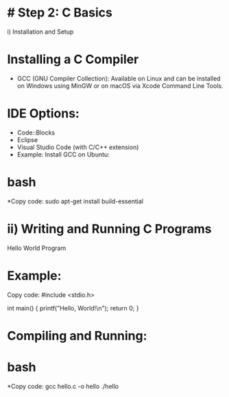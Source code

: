 # # Step 2: C Basics
i) Installation and Setup
# Installing a C Compiler
 * GCC (GNU Compiler Collection): Available on Linux and can be installed
   on Windows using MinGW or on macOS via Xcode Command Line Tools.

# IDE Options:
* Code::Blocks
* Eclipse
* Visual Studio Code (with C/C++ extension)
* Example: Install GCC on Ubuntu:

# bash
*Copy code:
   sudo apt-get install build-essential
# ii) Writing and Running C Programs
Hello World Program

# Example:
Copy code:
#include <stdio.h>

int main() {
    printf("Hello, World!\n");
    return 0;
}

# Compiling and Running:

# bash
*Copy code:
      gcc hello.c -o hello
      ./hello

